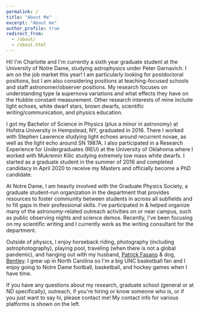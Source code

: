```yaml
---
permalink: /
title: "About Me"
excerpt: "About me"
author_profile: true
redirect_from:
  - /about/
  - /about.html
---
```


Hi! I'm Charlotte and I'm currently a sixth year graduate student at the University of Notre Dame, studying astrophysics under Peter Garnavich. I am on the job market this year! I am particularly looking for postdoctoral positions, but I am also considering positions at teaching-focused schools and staff astronomer/observer positions. My research focuses on understanding type Ia supernova variations and what effects they have on the Hubble constant measurement. Other research interests of mine include light echoes, white dwarf stars, brown dwarfs, scientific writing/communication, and physics education.

I got my Bachelor of Science in Physics (plus a minor in astronomy) at Hofstra University in Hempstead, NY, graduated in 2016. There I worked with Stephen Lawrence studying light echoes around recurrent novae, as well as the light echo around SN 1987A. I also participated in a Research Experience for Undergraduates (REU) at the University of Oklahoma where I worked with Mukremin Kilic studying extremely low mass white dwarfs. I started as a graduate student in the summer of 2016 and completed candidacy in April 2020 to receive my Masters and officially become a PhD candidate.

At Notre Dame, I am heavily involved with the Graduate Physics Society, a graduate student-run organization in the department that provides resources to foster community between students in across all subfields and to fill gaps in their professional skills. I've participated in & helped organize many of the astronomy-related outreach activities on or near campus, such as public observing nights and science demos. Recently, I've been focusing on my scientific writing and I currently work as the writing consultant for the department.

Outside of physics, I enjoy horseback riding, photography (including astrophotography), playing pool, traveling (when there is not a global pandemic), and hanging out with my husband, [Patrick Fasano](https://www.patrickfasano.com) & dog, [Bentley](https://www.instagram.com/bentleythebeabull). I grew up in North Carolina so I'm a big UNC basketball fan and I enjoy going to Notre Dame football, basketball, and hockey games when I have time.

If you have any questions about my research, graduate school (general or at ND specifically), outreach, if you're hiring or know someone who is, or if you just want to say hi, please contact me! My contact info for various platforms is shown on the left.